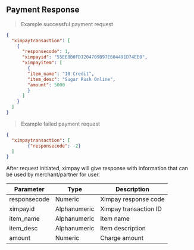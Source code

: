 ## Payment Response

> Example successful payment request

```json
{
  "ximpaytransaction": [
    {
      "responsecode": 1,
      "ximpayid": "55EE8B0FD1204709B97E604491D74EE0",
      "ximpayitem": [
        {
        "item_name": "10 Credit",
        "item_desc": "Sugar Rush Online",
        "amount": 5000
        }
      ]
    }
  ]
}
```

> Example failed payment request

```json
{
  "ximpaytransaction": [
		{"responsecode": -2}
  ]
}
```

After request initiated, ximpay will give response with information that can be used by merchant/partner for user.

Parameter | Type | Description
--- | --- | ---
responsecode | Numeric | Ximpay response code
ximpayid | Alphanumeric | Ximpay transaction ID
item_name | Alphanumeric | Item name
item_desc | Alphanumeric | Item description
amount | Numeric | Charge amount


